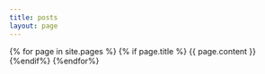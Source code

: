 ```yaml
---
title: posts
layout: page
---
```


{% for page in site.pages %}
{% if page.title %}
{{ page.content }}
{%endif%}
{%endfor%}
